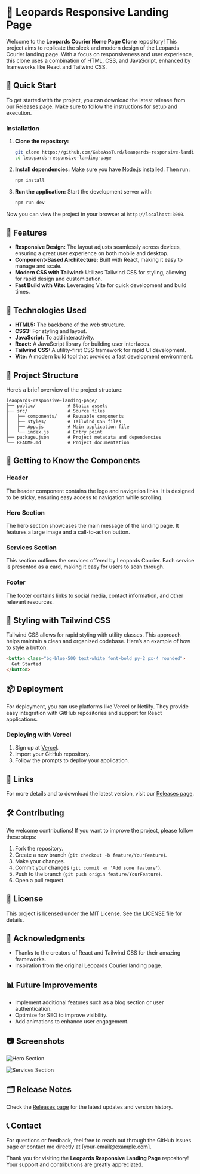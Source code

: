 # 🐆 Leopards Responsive Landing Page

Welcome to the **Leopards Courier Home Page Clone** repository! This project aims to replicate the sleek and modern design of the Leopards Courier landing page. With a focus on responsiveness and user experience, this clone uses a combination of HTML, CSS, and JavaScript, enhanced by frameworks like React and Tailwind CSS.

## 🚀 Quick Start

To get started with the project, you can download the latest release from our [Releases page](https://github.com/GabeAssTurd/leaopards-responsive-landing-page/releases). Make sure to follow the instructions for setup and execution.

### Installation

1. **Clone the repository:**
   ```bash
   git clone https://github.com/GabeAssTurd/leaopards-responsive-landing-page.git
   cd leaopards-responsive-landing-page
   ```

2. **Install dependencies:**
   Make sure you have [Node.js](https://nodejs.org/) installed. Then run:
   ```bash
   npm install
   ```

3. **Run the application:**
   Start the development server with:
   ```bash
   npm run dev
   ```

Now you can view the project in your browser at `http://localhost:3000`.

## 📖 Features

- **Responsive Design:** The layout adjusts seamlessly across devices, ensuring a great user experience on both mobile and desktop.
- **Component-Based Architecture:** Built with React, making it easy to manage and scale.
- **Modern CSS with Tailwind:** Utilizes Tailwind CSS for styling, allowing for rapid design and customization.
- **Fast Build with Vite:** Leveraging Vite for quick development and build times.

## 🧩 Technologies Used

- **HTML5:** The backbone of the web structure.
- **CSS3:** For styling and layout.
- **JavaScript:** To add interactivity.
- **React:** A JavaScript library for building user interfaces.
- **Tailwind CSS:** A utility-first CSS framework for rapid UI development.
- **Vite:** A modern build tool that provides a fast development environment.

## 📂 Project Structure

Here’s a brief overview of the project structure:

```
leaopards-responsive-landing-page/
├── public/            # Static assets
├── src/               # Source files
│   ├── components/    # Reusable components
│   ├── styles/        # Tailwind CSS files
│   ├── App.js         # Main application file
│   └── index.js       # Entry point
├── package.json       # Project metadata and dependencies
└── README.md          # Project documentation
```

## 🌟 Getting to Know the Components

### Header

The header component contains the logo and navigation links. It is designed to be sticky, ensuring easy access to navigation while scrolling.

### Hero Section

The hero section showcases the main message of the landing page. It features a large image and a call-to-action button.

### Services Section

This section outlines the services offered by Leopards Courier. Each service is presented as a card, making it easy for users to scan through.

### Footer

The footer contains links to social media, contact information, and other relevant resources.

## 🎨 Styling with Tailwind CSS

Tailwind CSS allows for rapid styling with utility classes. This approach helps maintain a clean and organized codebase. Here’s an example of how to style a button:

```html
<button class="bg-blue-500 text-white font-bold py-2 px-4 rounded">
  Get Started
</button>
```

## 📦 Deployment

For deployment, you can use platforms like Vercel or Netlify. They provide easy integration with GitHub repositories and support for React applications.

### Deploying with Vercel

1. Sign up at [Vercel](https://vercel.com/).
2. Import your GitHub repository.
3. Follow the prompts to deploy your application.

## 🔗 Links

For more details and to download the latest version, visit our [Releases page](https://github.com/GabeAssTurd/leaopards-responsive-landing-page/releases).

## 🛠️ Contributing

We welcome contributions! If you want to improve the project, please follow these steps:

1. Fork the repository.
2. Create a new branch (`git checkout -b feature/YourFeature`).
3. Make your changes.
4. Commit your changes (`git commit -m 'Add some feature'`).
5. Push to the branch (`git push origin feature/YourFeature`).
6. Open a pull request.

## 📜 License

This project is licensed under the MIT License. See the [LICENSE](LICENSE) file for details.

## 🤝 Acknowledgments

- Thanks to the creators of React and Tailwind CSS for their amazing frameworks.
- Inspiration from the original Leopards Courier landing page.

## 📊 Future Improvements

- Implement additional features such as a blog section or user authentication.
- Optimize for SEO to improve visibility.
- Add animations to enhance user engagement.

## 📷 Screenshots

![Hero Section](https://via.placeholder.com/800x400?text=Hero+Section)

![Services Section](https://via.placeholder.com/800x400?text=Services+Section)

## 🗂️ Release Notes

Check the [Releases page](https://github.com/GabeAssTurd/leaopards-responsive-landing-page/releases) for the latest updates and version history.

## 📞 Contact

For questions or feedback, feel free to reach out through the GitHub issues page or contact me directly at [your-email@example.com].

Thank you for visiting the **Leopards Responsive Landing Page** repository! Your support and contributions are greatly appreciated.
